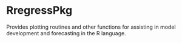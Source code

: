 # RregressPkg
Provides plotting routines and other functions for assisting in model development and forecasting in the R language.

